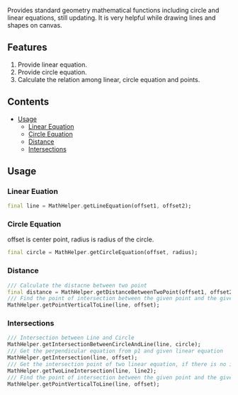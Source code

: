 Provides standard geometry mathematical functions including circle and linear equations, still updating.
It is very helpful while drawing lines and shapes on canvas.

## Features

1. Provide linear equation.
2. Provide circle equation.
3. Calculate the relation among linear, circle equation and points.

## Contents
* [Usage](#Usage)
    * [Linear Equation](#Linear-Euation)
    * [Circle Equation](#Circle-Equation)
    * [Distance](#Distance)
    * [Intersections](#Intersections)

## Usage
### Linear Euation
```dart
final line = MathHelper.getLineEquation(offset1, offset2);
```

### Circle Equation  
offset is center point, radius is radius of the circle.
```dart
final circle = MathHelper.getCircleEquation(offset, radius);
```

### Distance
```dart
/// Calculate the distacne between two point
final distance = MathHelper.getDistanceBetweenTwoPoint(offset1, offset2);
/// Find the point of intersection between the given point and the given line perpendicular to it
MathHelper.getPointVerticalToLine(line, offset);
```

### Intersections
```dart
/// Intersection between Line and Circle
MathHelper.getIntersectionBetweenCircleAndLine(line, circle);
/// Get the perpendicular equation from p1 and given linear equation
MathHelper.getIntersection(line, offset);
/// Get the intersection point of two linear equation, if there is no intersection point, will return null
MathHelper.getTwoLineIntersection(line, line2);
/// Find the point of intersection between the given point and the given line perpendicular to it
MathHelper.getPointVerticalToLine(line, offset);
```